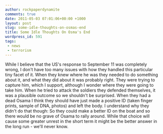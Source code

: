 ```yaml
---
author: rockpaperdynamite
comments: true
date: 2011-05-03 07:01:06+00:00 +1000
layout: post
slug: some-idle-thoughts-on-osmas-end
title: Some Idle Thoughts On Osma's End
wordpress_id: 591
tags:
 - news
 - terrorism
---
```


While I believe that the US's response to September 11 was completely wrong, I don't have too many issues with how they handled this particular tiny facet of it.
When they knew where he was they needed to do something about it, and what they did about it was probably right.
They were trying to capture him, which I support, although I wonder where they were going to take him.
When he tried to attack the soldiers they defended themselves, it was a plausible outcome so we shouldn't be surprised.
When they had a dead Osama I think they should have just made a positive ID (taken finger prints, sample of DNA, photos) and left the body.
I understand why they didn't do that though: So they could make a better ID on the boat and so there would be no grave of Osama to rally around.
While that choice will cause some greater unrest in the short term it might be the better answer in the long run - we'll never know.
